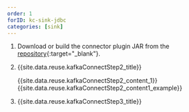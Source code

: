 ```yaml
---
order: 1
forID: kc-sink-jdbc
categories: [sink]
---
```


1. Download or build the connector plugin JAR from the [repository](https://github.com/ibm-messaging/kafka-connect-jdbc-sink){:target="_blank"}.
2. {{site.data.reuse.kafkaConnectStep2_title}}

   {{site.data.reuse.kafkaConnectStep2_content_1}}
   {{site.data.reuse.kafkaConnectStep2_content1_example}}
3. {{site.data.reuse.kafkaConnectStep3_title}}

